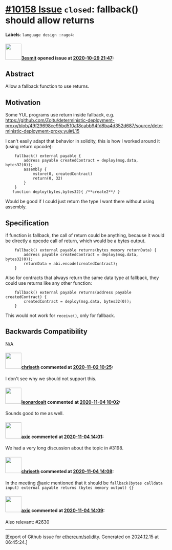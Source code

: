 # [\#10158 Issue](https://github.com/ethereum/solidity/issues/10158) `closed`: fallback() should allow returns
**Labels**: `language design :rage4:`


#### <img src="https://avatars.githubusercontent.com/u/224810?u=9d4bdd31329b33f97dbee8e1e3e6f01fa1369d09&v=4" width="50">[3esmit](https://github.com/3esmit) opened issue at [2020-10-29 21:47](https://github.com/ethereum/solidity/issues/10158):



## Abstract

Allow a fallback function to use returns.

## Motivation

Some YUL programs use return inside fallback, e.g. https://github.com/Zoltu/deterministic-deployment-proxy/blob/49f29698ce95bd510a18cabb94fd8ba4d352d687/source/deterministic-deployment-proxy.yul#L15 

I can't easily adapt that behavior in solidity, this is how I worked around it (using return opcode):
```solidity
    fallback() external payable {
        address payable createdContract = deploy(msg.data, bytes32(0));
        assembly {
            mstore(0, createdContract)
            return(0, 32)
        }
    }
   function deploy(bytes,bytes32){ /**create2**/ }
```

Would be good if I could just return the type I want there without using assembly.

## Specification

if function is fallback, the call of return could be anything, because it would be directly a opcode call of return, which would be a bytes output.

```solidity
    fallback() external payable returns(bytes memory returnData) {
        address payable createdContract = deploy(msg.data, bytes32(0));
        returnData = abi.encode(createdContract);
    }
```

Also for contracts that always return the same data type at fallback, they could use returns like any other function:
```solidity
    fallback() external payable returns(address payable createdContract) {
        createdContract = deploy(msg.data, bytes32(0));
    }
```

This would not work for `receive()`, only for fallback. 

## Backwards Compatibility

N/A

#### <img src="https://avatars.githubusercontent.com/u/9073706?v=4" width="50">[chriseth](https://github.com/chriseth) commented at [2020-11-02 10:25](https://github.com/ethereum/solidity/issues/10158#issuecomment-720381866):

I don't see why we should not support this.

#### <img src="https://avatars.githubusercontent.com/u/504195?u=ce2facd14af9fd474ebff49f0d44891f56f7500f&v=4" width="50">[leonardoalt](https://github.com/leonardoalt) commented at [2020-11-04 10:02](https://github.com/ethereum/solidity/issues/10158#issuecomment-721635382):

Sounds good to me as well.

#### <img src="https://avatars.githubusercontent.com/u/20340?v=4" width="50">[axic](https://github.com/axic) commented at [2020-11-04 14:01](https://github.com/ethereum/solidity/issues/10158#issuecomment-721749098):

We had a very long discussion about the topic in #3198.

#### <img src="https://avatars.githubusercontent.com/u/9073706?v=4" width="50">[chriseth](https://github.com/chriseth) commented at [2020-11-04 14:08](https://github.com/ethereum/solidity/issues/10158#issuecomment-721752691):

In the meeting @axic mentioned that it should be `fallback(bytes calldata input) external payable returns (bytes memory output) {}`

#### <img src="https://avatars.githubusercontent.com/u/20340?v=4" width="50">[axic](https://github.com/axic) commented at [2020-11-04 14:09](https://github.com/ethereum/solidity/issues/10158#issuecomment-721752854):

Also relevant: #2630


-------------------------------------------------------------------------------



[Export of Github issue for [ethereum/solidity](https://github.com/ethereum/solidity). Generated on 2024.12.15 at 06:45:24.]
